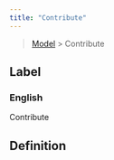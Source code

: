 ```yaml
---
title: "Contribute"
---
```


> [Model](../../) > Contribute

## Label

### English
Contribute


## Definition



    

